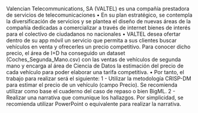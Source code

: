  Valencian Telecommunications, SA (VALTEL) es una compañía prestadora de servicios de telecomunicaciones
• En su plan estratégico, se contempla la diversificación de servicios y se plantea el diseño de nuevas áreas de la compañía dedicadas a comercializar a través de internet bienes de interés para el colectivo de ciudadanos no nacionales
• VALTEL desea ofertar dentro de su app móvil un servicio que permita a sus clientes buscar vehículos en venta y ofrecerles un precio competitivo. Para conocer dicho precio, el área de I+D ha conseguido un dataset (Coches_Segunda_Mano.csv) con
las ventas de vehículos de segunda mano y encarga al área de Ciencia de Datos la estimación del precio de cada vehículo para poder elaborar una tarifa competitiva.
• Por tanto, el trabajo para realizar será el siguiente:
1 - Utilizar la metodología CRISP-DM para estimar el precio de un vehículo
(campo Precio). Se recomienda utilizar como base el cuaderno del caso de repaso o bien BigML.
2 - Realizar una narrativa que comunique los hallazgos. Por simplicidad, se recomienda utilizar PowerPoint o equivalente para realizar la narrativa.
